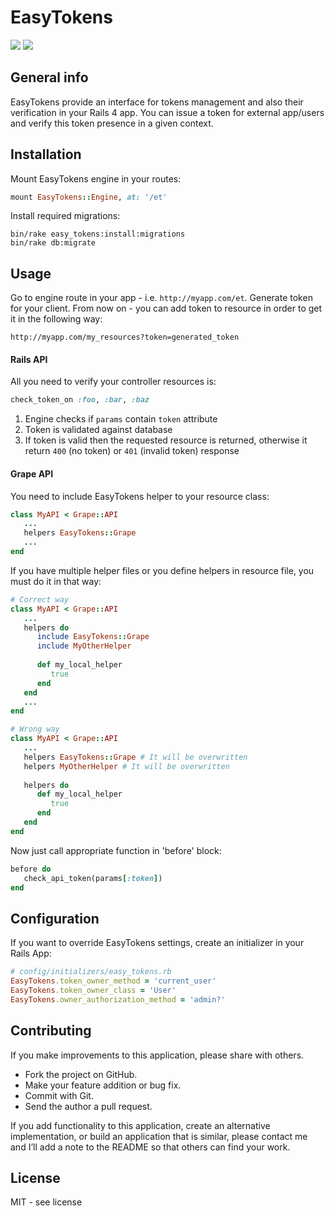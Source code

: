 # EasyTokens
[![](https://img.shields.io/gem/v/easy_tokens.svg?style=flat-square)](http://rubygems.org/gems/easy_tokens)
[![](http://img.shields.io/gemnasium/lubieniebieski/easy_tokens.svg?style=flat-square)](https://gemnasium.com/lubieniebieski/easy_tokens)

## General info

EasyTokens provide an interface for tokens management and also their verification in your Rails 4 app. You can issue a token for external app/users and verify this token presence in a given context.

## Installation

Mount EasyTokens engine in your routes:

```ruby
mount EasyTokens::Engine, at: '/et'
```

Install required migrations:

```shell
bin/rake easy_tokens:install:migrations
bin/rake db:migrate
```

## Usage

Go to engine route in your app - i.e. `http://myapp.com/et`.
Generate token for your client. From now on - you can add token to resource in
order to get it in the following way:

```
http://myapp.com/my_resources?token=generated_token
```
#### Rails API

All you need to verify your controller resources is:

```ruby
check_token_on :foo, :bar, :baz
```

1. Engine checks if `params` contain `token` attribute
1. Token is validated against database
1. If token is valid then the requested resource is returned, otherwise it
   return `400` (no token) or `401` (invalid token) response

#### Grape API

You need to include EasyTokens helper to your resource class:

```ruby
class MyAPI < Grape::API
   ...
   helpers EasyTokens::Grape
   ...
end
```

If you have multiple helper files or you define helpers in resource file, you must do it in that way:

```ruby
# Correct way
class MyAPI < Grape::API
   ...
   helpers do 
      include EasyTokens::Grape
      include MyOtherHelper
      
      def my_local_helper
         true
      end
   end
   ...
end

# Wrong way
class MyAPI < Grape::API
   ...
   helpers EasyTokens::Grape # It will be overwritten
   helpers MyOtherHelper # It will be overwritten
      
   helpers do
      def my_local_helper
         true
      end
   end
end
```

Now just call appropriate function in 'before' block:

```ruby
before do
   check_api_token(params[:token])
end
```

## Configuration

If you want to override EasyTokens settings, create an initializer in your Rails App:

```ruby
# config/initializers/easy_tokens.rb
EasyTokens.token_owner_method = 'current_user'
EasyTokens.token_owner_class = 'User'
EasyTokens.owner_authorization_method = 'admin?'
```

## Contributing

If you make improvements to this application, please share with others.

* Fork the project on GitHub.
* Make your feature addition or bug fix.
* Commit with Git.
* Send the author a pull request.

If you add functionality to this application, create an alternative
implementation, or build an application that is similar, please contact
me and I’ll add a note to the README so that others can find your work.

## License

MIT - see license
